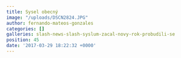 ```yaml
---
title: Sysel obecný
image: "/uploads/DSCN2824.JPG"
author: fernando-mateos-gonzales
categories: []
galleries: slash-news-slash-syslum-zacal-novy-rok-probudili-se
position: 45
date: '2017-03-29 18:22:32 +0000'
---
```

